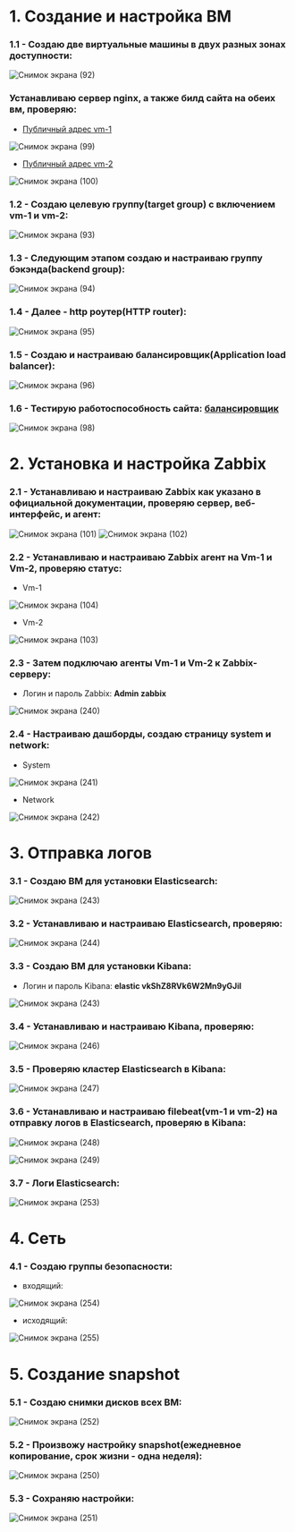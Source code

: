 # 1. Создание и настройка ВМ

### 1.1 - Создаю две виртуальные машины в двух разных зонах доступности: 
![Снимок экрана (92)](https://github.com/AleksandrShirobokov/sysAdmin/assets/69298696/4e1edd19-0991-49d5-8cc5-d8a3c4ddba43)
### Устанавливаю сервер nginx, а также билд сайта на обеих вм, проверяю:
- [Публичный адрес vm-1](http://51.250.85.112)

![Снимок экрана (99)](https://github.com/AleksandrShirobokov/sysAdmin/assets/69298696/c62d0940-3f2c-469f-8631-12b757b8495f)
- [Публичный адрес vm-2](http://158.160.12.119)

![Снимок экрана (100)](https://github.com/AleksandrShirobokov/sysAdmin/assets/69298696/a304b7ad-31d7-4de7-a451-5f3d937be6aa)

### 1.2 - Создаю целевую группу(target group) с включением vm-1 и vm-2:

![Снимок экрана (93)](https://github.com/AleksandrShirobokov/sysAdmin/assets/69298696/61225c99-079a-4a70-bac4-cf881f895170)
### 1.3 - Следующим этапом создаю и настраиваю группу бэкэнда(backend group):

![Снимок экрана (94)](https://github.com/AleksandrShirobokov/sysAdmin/assets/69298696/df3f979e-95fc-489e-8bca-a04295a1d235)
### 1.4 - Далее - http роутер(HTTP router):

![Снимок экрана (95)](https://github.com/AleksandrShirobokov/sysAdmin/assets/69298696/2db111d7-1f13-47d5-a381-38cc5fc3c7a7)
### 1.5 - Создаю и настраиваю балансировщик(Application load balancer):

![Снимок экрана (96)](https://github.com/AleksandrShirobokov/sysAdmin/assets/69298696/6113d7f1-02fc-4448-9701-ee139f0310cf)
### 1.6 - Тестирую работоспособность сайта: [балансировщик](http://158.160.109.82)

![Снимок экрана (98)](https://github.com/AleksandrShirobokov/sysAdmin/assets/69298696/2c7bb1a0-d6dd-475d-8c5e-1fb634813430)

# 2. Установка и настройка Zabbix

### 2.1 - Устанавливаю и настраиваю Zabbix как указано в официальной документации, проверяю сервер, веб-интерфейс, и агент:

![Снимок экрана (101)](https://github.com/AleksandrShirobokov/sysAdmin/assets/69298696/d0bb874b-1bc4-4ec6-b149-1334d2f89dc0)
![Снимок экрана (102)](https://github.com/AleksandrShirobokov/sysAdmin/assets/69298696/12653398-0ce9-4b43-96eb-2f636d07ab11)

### 2.2 - Устанавливаю и настраиваю Zabbix агент на Vm-1 и Vm-2, проверяю статус:
- Vm-1

![Снимок экрана (104)](https://github.com/AleksandrShirobokov/sysAdmin/assets/69298696/5555c620-a65b-4af7-ba9e-112c97c140f7)
  
- Vm-2

![Снимок экрана (103)](https://github.com/AleksandrShirobokov/sysAdmin/assets/69298696/7d217832-c320-4e6b-b641-a8e64463b831)

### 2.3 - Затем подключаю агенты Vm-1 и Vm-2 к Zabbix-серверу:

 - Логин и пароль Zabbix: **Admin zabbix**

![Снимок экрана (240)](https://github.com/AleksandrShirobokov/sysAdmin/assets/69298696/43d9a4c9-567a-410c-8412-5981886be3ef)

### 2.4 - Настраиваю дашборды, создаю страницу system и network:

 - System

![Снимок экрана (241)](https://github.com/AleksandrShirobokov/sysAdmin/assets/69298696/ce10b049-8b6c-429d-b3fd-f40e02bb5fc3)

 - Network 

![Снимок экрана (242)](https://github.com/AleksandrShirobokov/sysAdmin/assets/69298696/63e0907a-b6ce-454d-93dc-12380c4e75fc)

# 3. Отправка логов

### 3.1 - Создаю ВМ для установки Elasticsearch:

![Снимок экрана (243)](https://github.com/AleksandrShirobokov/sysAdmin/assets/69298696/531b5834-4087-4368-9740-c1f7e25792b8)

### 3.2 - Устанавливаю и настраиваю Elasticsearch, проверяю:

![Снимок экрана (244)](https://github.com/AleksandrShirobokov/sysAdmin/assets/69298696/9423c6a9-ff21-48b4-8499-c65e7eb9d52c)

### 3.3 - Создаю ВМ для установки Kibana:

 - Логин и пароль Kibana: **elastic vkShZ8RVk6W2Mn9yGJil**

![Снимок экрана (243)](https://github.com/AleksandrShirobokov/sysAdmin/assets/69298696/1c4e2655-a7d4-49ef-87c2-26312608e692)

### 3.4 - Устанавливаю и настраиваю Kibana, проверяю:

![Снимок экрана (246)](https://github.com/AleksandrShirobokov/sysAdmin/assets/69298696/7bef18fd-c678-4fbb-9bd3-6a647875bd4f)

### 3.5 - Проверяю кластер Elasticsearch в Kibana:

![Снимок экрана (247)](https://github.com/AleksandrShirobokov/sysAdmin/assets/69298696/d1b76114-3f00-498d-aa46-fd9b9adc8f3d)

### 3.6 - Устанавливаю и настраиваю filebeat(vm-1 и vm-2) на отправку логов в Elasticsearch, проверяю в Kibana:

![Снимок экрана (248)](https://github.com/AleksandrShirobokov/sysAdmin/assets/69298696/61f89516-45af-4066-8ade-54e2b4c5f8d1)

![Снимок экрана (249)](https://github.com/AleksandrShirobokov/sysAdmin/assets/69298696/0b4a6ced-12b3-4135-a374-104a160dc11d)

### 3.7 - Логи Elasticsearch:

![Снимок экрана (253)](https://github.com/AleksandrShirobokov/sysAdmin/assets/69298696/5383c1ba-83f3-458f-935c-783a0a28623e)

# 4. Сеть

### 4.1 - Создаю группы безопасности:

 - входящий:

![Снимок экрана (254)](https://github.com/AleksandrShirobokov/sysAdmin/assets/69298696/c418e28e-cfcc-4a58-80b6-78709ce4cf90)


 - исходящий:

![Снимок экрана (255)](https://github.com/AleksandrShirobokov/sysAdmin/assets/69298696/c72f2e02-9320-40ab-ac49-b88ad078ee63)


# 5. Создание snapshot

### 5.1 - Создаю снимки дисков всех ВМ:

![Снимок экрана (252)](https://github.com/AleksandrShirobokov/sysAdmin/assets/69298696/56a1360e-0017-4d0e-85ec-8f04ae22ba71)

### 5.2 - Произвожу настройку snapshot(ежедневное копирование, срок жизни - одна неделя):

![Снимок экрана (250)](https://github.com/AleksandrShirobokov/sysAdmin/assets/69298696/5a9afae9-cffd-4119-931f-b712db599621)

### 5.3 - Сохраняю настройки:

![Снимок экрана (251)](https://github.com/AleksandrShirobokov/sysAdmin/assets/69298696/42a8ffa4-34cb-4a78-bde5-a40158cdb8c9)

